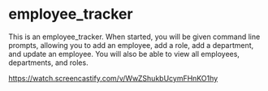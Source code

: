 # employee_tracker
This is an employee_tracker. When started, you will be given command line prompts, allowing you to add an employee, add a role, add a department, and update an employee. You will also be able to view all employees, departments, and roles.

https://watch.screencastify.com/v/WwZShukbUcymFHnKO1hy